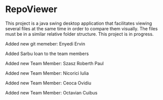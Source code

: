 # RepoViewer
This project is a java swing desktop application that facilitates viewing several files at the same time in order to compare them visually. The files must be in a similar relative folder structure.
This project is in progress.


Added new git memeber: Enyedi Ervin

Added Sarbu Ioan to the team members

Added new Team Member: Szasz Roberth Paul

Added new Team Member: Nicorici Iulia

Added new Team Member: Ceoca Ovidiu

Added new Team Member: Octavian Cuibus


